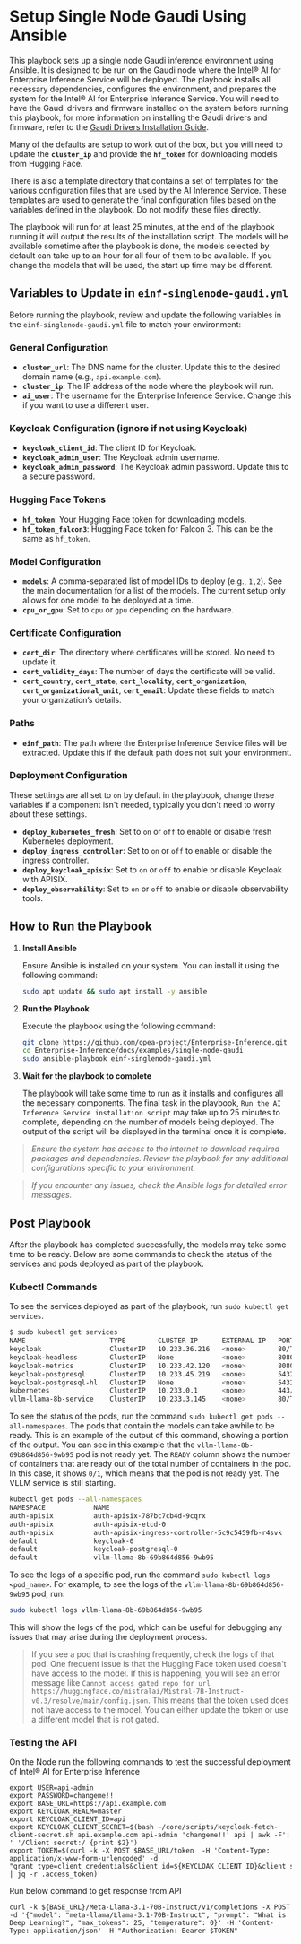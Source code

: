 # Setup Single Node Gaudi Using Ansible

This playbook sets up a single node Gaudi inference environment using Ansible. It is designed to be run on the Gaudi node where the Intel® AI for Enterprise Inference Service will be deployed. The playbook installs all necessary dependencies, configures the environment, and prepares the system for the Intel® AI for Enterprise Inference Service. You will need to have the Gaudi drivers and firmware installed on the system before running this playbook, for more information on installing the Gaudi drivers and firmware, refer to the [Gaudi Drivers Installation Guide](https://github.com/opea-project/Enterprise-Inference/blob/main/core/catalog/docs/gaudi/gaudi-prerequisites.md).

Many of the defaults are setup to work out of the box, but you will need to update the **`cluster_ip`** and provide the **`hf_token`** for downloading models from Hugging Face.

There is also a template directory that contains a set of templates for the various configuration files that are used by the AI Inference Service. These templates are used to generate the final configuration files based on the variables defined in the playbook. Do not modify these files directly.

The playbook will run for at least 25 minutes, at the end of the playbook running it will output the results of the installation script. The models will be available sometime after the playbook is done, the models selected by default can take up to an hour for all four of them to be available. If you change the models that will be used, the start up time may be different.

## Variables to Update in `einf-singlenode-gaudi.yml`

Before running the playbook, review and update the following variables in the `einf-singlenode-gaudi.yml` file to match your environment:

### General Configuration
- **`cluster_url`**: The DNS name for the cluster. Update this to the desired domain name (e.g., `api.example.com`).
- **`cluster_ip`**: The IP address of the node where the playbook will run.
- **`ai_user`**: The username for the Enterprise Inference Service. Change this if you want to use a different user.

### Keycloak Configuration (ignore if not using Keycloak)
- **`keycloak_client_id`**: The client ID for Keycloak.
- **`keycloak_admin_user`**: The Keycloak admin username.
- **`keycloak_admin_password`**: The Keycloak admin password. Update this to a secure password.

### Hugging Face Tokens
- **`hf_token`**: Your Hugging Face token for downloading models.
- **`hf_token_falcon3`**: Hugging Face token for Falcon 3. This can be the same as `hf_token`.

### Model Configuration
- **`models`**: A comma-separated list of model IDs to deploy (e.g., `1,2`). See the main documentation for a list of the models. The current setup only allows for one model to be deployed at a time.
- **`cpu_or_gpu`**: Set to `cpu` or `gpu` depending on the hardware.

### Certificate Configuration
- **`cert_dir`**: The directory where certificates will be stored. No need to update it.
- **`cert_validity_days`**: The number of days the certificate will be valid.
- **`cert_country`**, **`cert_state`**, **`cert_locality`**, **`cert_organization`**, **`cert_organizational_unit`**, **`cert_email`**: Update these fields to match your organization’s details.

### Paths
- **`einf_path`**: The path where the Enterprise Inference Service files will be extracted. Update this if the default path does not suit your environment.

### Deployment Configuration
These settings are all set to `on` by default in the playbook, change these variables if a component isn't needed, typically you don't need to worry about these settings.

- **`deploy_kubernetes_fresh`**: Set to `on` or `off` to enable or disable fresh Kubernetes deployment.
- **`deploy_ingress_controller`**: Set to `on` or `off` to enable or disable the ingress controller.
- **`deploy_keycloak_apisix`**: Set to `on` or `off` to enable or disable Keycloak with APISIX.
- **`deploy_observability`**: Set to `on` or `off` to enable or disable observability tools.



## How to Run the Playbook

1. **Install Ansible**  
   
   Ensure Ansible is installed on your system. You can install it using the following command:

   ```bash
   sudo apt update && sudo apt install -y ansible
   ```

2. **Run the Playbook**
   
   Execute the playbook using the following command:

   ```bash
   git clone https://github.com/opea-project/Enterprise-Inference.git
   cd Enterprise-Inference/docs/examples/single-node-gaudi
   sudo ansible-playbook einf-singlenode-gaudi.yml
   ```

3. **Wait for the playbook to complete**
   
   The playbook will take some time to run as it installs and configures all the necessary components. The final task in the playbook, `Run the AI Inference Service installation script` may take up to 25 minutes to complete, depending on the number of models being deployed. The output of the script will be displayed in the terminal once it is complete.

>*Ensure the system has access to the internet to download required packages and dependencies. Review the playbook for any additional configurations specific to your environment.*

>*If you encounter any issues, check the Ansible logs for detailed error messages.*

## Post Playbook

After the playbook has completed successfully, the models may take some time to be ready. Below are some commands to check the status of the services and pods deployed as part of the playbook.

### Kubectl Commands

To see the services deployed as part of the playbook, run `sudo kubectl get services`.

```bash
$ sudo kubectl get services
NAME                     TYPE        CLUSTER-IP      EXTERNAL-IP   PORT(S)    AGE
keycloak                 ClusterIP   10.233.36.216   <none>        80/TCP     71m
keycloak-headless        ClusterIP   None            <none>        8080/TCP   71m
keycloak-metrics         ClusterIP   10.233.42.120   <none>        8080/TCP   71m
keycloak-postgresql      ClusterIP   10.233.45.219   <none>        5432/TCP   71m
keycloak-postgresql-hl   ClusterIP   None            <none>        5432/TCP   71m
kubernetes               ClusterIP   10.233.0.1      <none>        443/TCP    81m
vllm-llama-8b-service    ClusterIP   10.233.3.145    <none>        80/TCP     63m
```

To see the status of the pods, run the command `sudo kubectl get pods --all-namespaces`. The pods that contain the models can take awhile to be ready. This is an example of the output of this command, showing a portion of the output. You can see in this example that the `vllm-llama-8b-69b864d856-9wb95` pod is not ready yet. The `READY` column shows the number of containers that are ready out of the total number of containers in the pod. In this case, it shows `0/1`, which means that the pod is not ready yet. The VLLM service is still starting.

```bash
kubectl get pods --all-namespaces
NAMESPACE            NAME                                                     READY   STATUS    RESTARTS   AGE
auth-apisix          auth-apisix-787bc7cb4d-9cqrx                             1/1     Running   0          72m
auth-apisix          auth-apisix-etcd-0                                       1/1     Running   0          72m
auth-apisix          auth-apisix-ingress-controller-5c9c5459fb-r4svk          1/1     Running   0          72m
default              keycloak-0                                               1/1     Running   0          78m
default              keycloak-postgresql-0                                    1/1     Running   0          78m
default              vllm-llama-8b-69b864d856-9wb95                           0/1     Running   0          70m
```

To see the logs of a specific pod, run the command `sudo kubectl logs <pod_name>`. For example, to see the logs of the `vllm-llama-8b-69b864d856-9wb95` pod, run:

```bash
sudo kubectl logs vllm-llama-8b-69b864d856-9wb95
```
This will show the logs of the pod, which can be useful for debugging any issues that may arise during the deployment process.

>If you see a pod that is crashing frequently, check the logs of that pod. One frequent issue is that the Hugging Face token used doesn't have access to the model. If this is happening, you will see an error message like `Cannot access gated repo for url https://huggingface.co/mistralai/Mistral-7B-Instruct-v0.3/resolve/main/config.json`. This means that the token used does not have access to the model. You can either update the token or use a different model that is not gated.

### Testing the API
On the Node run the following commands to test the successful deployment of Intel® AI for Enterprise Inference

```
export USER=api-admin
export PASSWORD=changeme!!
export BASE_URL=https://api.example.com
export KEYCLOAK_REALM=master
export KEYCLOAK_CLIENT_ID=api
export KEYCLOAK_CLIENT_SECRET=$(bash ~/core/scripts/keycloak-fetch-client-secret.sh api.example.com api-admin 'changeme!!' api | awk -F': ' '/Client secret:/ {print $2}')
export TOKEN=$(curl -k -X POST $BASE_URL/token  -H 'Content-Type: application/x-www-form-urlencoded' -d "grant_type=client_credentials&client_id=${KEYCLOAK_CLIENT_ID}&client_secret=${KEYCLOAK_CLIENT_SECRET}" | jq -r .access_token)
```

Run below command to get response from API
```
curl -k ${BASE_URL}/Meta-Llama-3.1-70B-Instruct/v1/completions -X POST -d '{"model": "meta-llama/Llama-3.1-70B-Instruct", "prompt": "What is Deep Learning?", "max_tokens": 25, "temperature": 0}' -H 'Content-Type: application/json' -H "Authorization: Bearer $TOKEN"

```